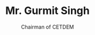 ---
title: Mr. Gurmit Singh
name: Gurmit-Singh
subtitle: Chairman of CETDEM 
layout: default
modal-id: 4
img: gurmit-singh.jpg
thumbnail: gurmit-singh.jpg
alt: Picture of Mr. Gurmit Singh
topic: Moderator of MSTC 2016
description: • Chairman of CETDEM<br>• 2009 Outstanding Sustainability Contribution Award<br>• 2008 Sustainable Consumer Award<br>• 1993 Langkawi Award<br><br>Mr. Gurmit Singh is a dedicated environmentalist, social activist and engineer. Currently the Chairman of the Centre for Environment, Technology and Development, Malaysia after serving as the Centre’s Executive Director from June 1985 to December 2006, he is also an Adviser to the Environmental Protection Society, Malaysia; a member of the Environmental Quality Council, Malaysia; a Steering Committee Member of the Climate Action Network, Southeast Asia (CANSEA) where he held a number of key positions, for example, as a Steering Committee Member of Sustainable & Peaceful Energy Network Asia.<br><br>Originally a holder of an Electrical Engineering degree from the University of Malaya, Mr. Gurmit Singh is a member of the Institution of Engineers Malaysia, but focuses his efforts into environmentalism to such a pinnacle that he has served on the Ministry of Science, Technology and the Environment’s Environmental Laws Review Committee, its Environment Policy Drafting Committee and similar committees of the Ministry of Natural Resources & Environment since July 2005.<br><br>Befitting a person with so much experience, Mr. Gurmit Singh has published several important references on the environment, including Malaysian Urban Household Energy Consumption Patterns in 2006; Sustainable Development Indicators Report in 2004, Making Biodiversity Meaningful in 2001 and delivered over 400 papers at local and international seminars and meetings on environment, conservation, energy, engineering, technology, research, climate change and human rights.<br><br>For his extensive work, the Malaysian Government awarded Mr. Singh the distinguished Langkawi Award in 1993, while an Honorary M.Sc. was awarded by Universiti Putra Malaysia in 2000. Mr. Singh’s contributions continue till this day, what with the Green Technology Corporation Malaysia awarding him a Green Catalyst Award in 2015, recognising him as an important part of their vision to create a green Malaysia.
---